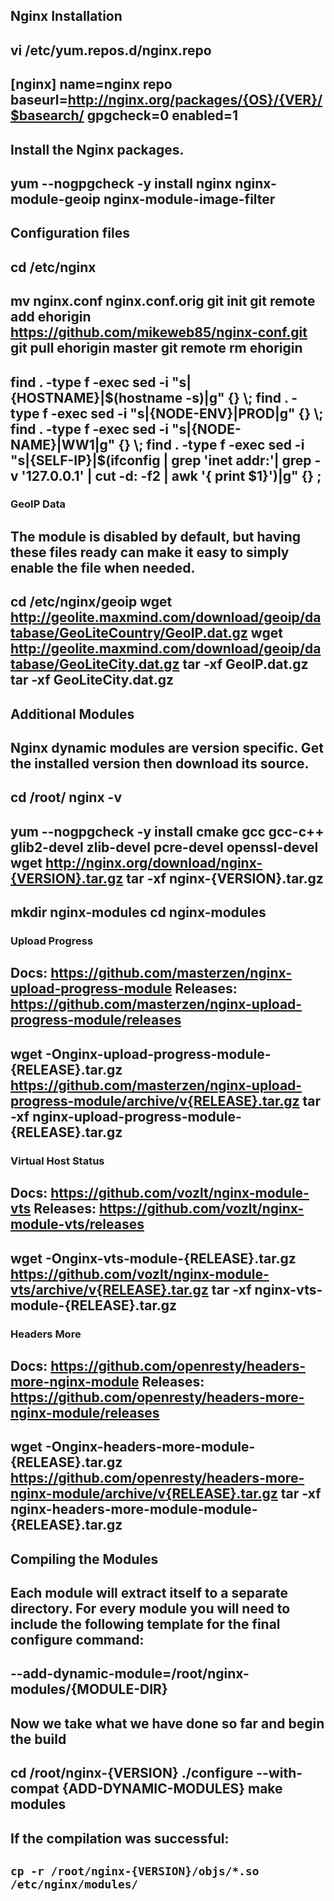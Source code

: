 ## Nginx Installation
vi /etc/yum.repos.d/nginx.repo
---
[nginx]
name=nginx repo
baseurl=http://nginx.org/packages/{OS}/{VER}/$basearch/
gpgcheck=0
enabled=1
---

Install the Nginx packages.
---
yum --nogpgcheck -y install nginx nginx-module-geoip nginx-module-image-filter
---


## Configuration files
cd /etc/nginx
---
mv nginx.conf nginx.conf.orig
git init
git remote add ehorigin https://github.com/mikeweb85/nginx-conf.git
git pull ehorigin master
git remote rm ehorigin
---
find . -type f -exec sed -i "s|{HOSTNAME}|$(hostname -s)|g" {} \;
find . -type f -exec sed -i "s|{NODE-ENV}|PROD|g" {} \;
find . -type f -exec sed -i "s|{NODE-NAME}|WW1|g" {} \;
find . -type f -exec sed -i "s|{SELF-IP}|$(ifconfig  | grep 'inet addr:'| grep -v '127.0.0.1' | cut -d: -f2 | awk '{ print $1}')|g" {} \;
---

### GeoIP Data
The module is disabled by default, but having these files ready can make it easy to simply enable the file when needed.
---
cd /etc/nginx/geoip
wget http://geolite.maxmind.com/download/geoip/database/GeoLiteCountry/GeoIP.dat.gz
wget http://geolite.maxmind.com/download/geoip/database/GeoLiteCity.dat.gz
tar -xf GeoIP.dat.gz
tar -xf GeoLiteCity.dat.gz
---


## Additional Modules
Nginx dynamic modules are version specific. Get the installed version then download its source.
---
cd /root/
nginx -v
---
yum --nogpgcheck -y install cmake gcc gcc-c++ glib2-devel zlib-devel pcre-devel openssl-devel
wget http://nginx.org/download/nginx-{VERSION}.tar.gz
tar -xf nginx-{VERSION}.tar.gz
---
mkdir nginx-modules
cd nginx-modules
---

### Upload Progress
Docs: https://github.com/masterzen/nginx-upload-progress-module
Releases: https://github.com/masterzen/nginx-upload-progress-module/releases
---
wget -Onginx-upload-progress-module-{RELEASE}.tar.gz  https://github.com/masterzen/nginx-upload-progress-module/archive/v{RELEASE}.tar.gz
tar -xf nginx-upload-progress-module-{RELEASE}.tar.gz
---

### Virtual Host Status
Docs: https://github.com/vozlt/nginx-module-vts
Releases: https://github.com/vozlt/nginx-module-vts/releases
---
wget -Onginx-vts-module-{RELEASE}.tar.gz  https://github.com/vozlt/nginx-module-vts/archive/v{RELEASE}.tar.gz
tar -xf nginx-vts-module-{RELEASE}.tar.gz
---

### Headers More
Docs: https://github.com/openresty/headers-more-nginx-module
Releases: https://github.com/openresty/headers-more-nginx-module/releases
---
wget -Onginx-headers-more-module-{RELEASE}.tar.gz  https://github.com/openresty/headers-more-nginx-module/archive/v{RELEASE}.tar.gz
tar -xf nginx-headers-more-module-module-{RELEASE}.tar.gz
---

## Compiling the Modules
Each module will extract itself to a separate directory. For every module you will need to include the following template for the final configure command:
---
--add-dynamic-module=/root/nginx-modules/{MODULE-DIR}
---

Now we take what we have done so far and begin the build
---
cd /root/nginx-{VERSION}
./configure --with-compat {ADD-DYNAMIC-MODULES}
make modules
---

If the compilation was successful:
---
`cp -r /root/nginx-{VERSION}/objs/*.so /etc/nginx/modules/`
---

